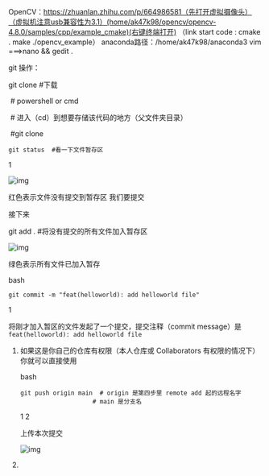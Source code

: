  OpenCV：https://zhuanlan.zhihu.com/p/664986581（先打开虚拟摄像头）（虚拟机注意usb兼容性为3.1）(home/ak47k98/opencv/opencv-4.8.0/samples/cpp/example_cmake)(右键终端打开)
（link start code :
cmake .
make
./opencv_example）
anaconda路径：/home/ak47k98/anaconda3
vim ===>nano  && gedit  .

git 操作： 

git clone <url>#下载

​    \# powershell or cmd 

​     # 进入（cd）到想要存储该代码的地方（父文件夹目录） 

​    #git clone





```
git status  #看一下文件暂存区
```

1

![img](https://cdn.xyxsw.site/boxcnm4R1ZN0WeUBuYht6zge7pd.png)

红色表示文件没有提交到暂存区 我们要提交

接下来

git add . #将没有提交的所有文件加入暂存区

![img](https://cdn.xyxsw.site/boxcnYHd076RAqfDmHjbUkeNSvg.png)

绿色表示所有文件已加入暂存

bash

```
git commit -m "feat(helloworld): add helloworld file"
```

1

将刚才加入暂区的文件发起了一个提交，提交注释（commit message）是 `feat(helloworld): add helloworld file`

1. 如果这是你自己的仓库有权限（本人仓库或 Collaborators 有权限的情况下）你就可以直接使用

   bash

   ```
   git push origin main  # origin 是第四步里 remote add 起的远程名字
                       # main 是分支名
   ```

   1
   2

   上传本次提交

   ![img](https://cdn.xyxsw.site/boxcnNBu1EJnva4EkyQZAVlwGMe.png)

2. 